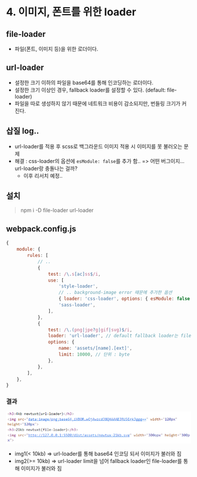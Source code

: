 # 4. 이미지, 폰트를 위한 loader

## file-loader

-   파일(폰트, 이미지 등)을 위한 로더이다.

## url-loader

-   설정한 크기 이하의 파일을 base64를 통해 인코딩하는 로더이다.
-   설정한 크기 이상인 경우, fallback loader를 설정할 수 있다. (default: file-loader)
-   파일을 따로 생성하지 않기 때문에 네트워크 비용이 감소되지만, 번들링 크기가 커진다.

## 삽질 log..

-   url-loader를 적용 후 scss로 백그라운드 이미지 적용 시 이미지를 못 불러오는 문제
-   해결 : css-loader의 옵션에 `esModule: false`를 추가 함.. => 어떤 버그이지... url-loader랑 충돌나는 걸까?
    -   이후 리서치 예정..

## 설치

> npm i -D file-loader url-loader

## webpack.config.js

```js
{
    module: {
		rules: [
            // ..
			{
				test: /\.s[ac]ss$/i,
				use: [
					'style-loader',
                    // .. background-image error 때문에 추가한 옵션
					{ loader: 'css-loader', options: { esModule: false } },
					'sass-loader',
				],
			},
			{
				test: /\.(png|jpe?g|gif|svg)$/i,
				loader: 'url-loader', // default fallback loader는 file-loader
				options: {
					name: 'assets/[name].[ext]',
					limit: 10000, // 단위 : byte
				},
			},
		],
	},
}

```

### 결과

![file-loader](./file-loader.png)

-   img1(< 10kb) => url-loader를 통해 base64 인코딩 되서 이미지가 불러와 짐
-   img2(>= 10kb) => url-loader limit을 넘어 fallback loader인 file-loader를 통해 이미지가 불러와 짐
